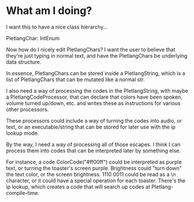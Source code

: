 # What am I doing?

I want this to have a nice class hierarchy...

PletlangChar: IntEnum  

Now how do I nicely edit PletlangChars?
I want the user to believe that they're just typing
in normal text, and have the PletlangChars be
underlying data structure.

In essence, PletlangChars can be stored inside a
PletlangString, which is a list of PletlangChars
that can be mutated like a normal str.

I also need a way of processing the codes in the
PletlangString, with maybe a PletlangCodeProcessor,
that can declare that colors have been spoken,
volume turned up/down, etc. and writes these as
instructions for various other processors.

These processors could include a way of turning the
codes into audio, or text, or an executable/string
that can be stored for later use with the ip
lookup mode.

By the way, I need a way of processing all of those
escapes. I think I can process them into codes that
can be interpreted later by something else.

For instance, a code ColorCode("#ff00ff") could be
interpreted as purple text, or turning the toaster's
screen purple. Brightness could "turn down" the text
color, or the screen brightness. 1110 0011 could be
read as a \n character, or it could have a special
operation for each toaster. There's the ip lookup,
which creates a code that will search up codes at
Pletlang-compile-time.